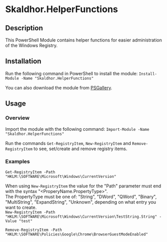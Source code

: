 # Skaldhor.HelperFunctions

## Description
This PowerShell Module contains helper functions for easier administration of the Windows Registry.

## Installation
Run the following command in PowerShell to install the module:
`Install-Module -Name "Skaldhor.HelperFunctions"`

You can also download the module from [PSGallery](https://www.powershellgallery.com/packages/Skaldhor.HelperFunctions).

## Usage
### Overview
Import the module with the following command:
`Import-Module -Name "Skaldhor.HelperFunctions"`

Run the commands `Get-RegistryItem`, `New-RegistryItem` and `Remove-RegistryItem` to see, set/create and remove registry items.

### Examples
`Get-RegistryItem -Path "HKLM:\SOFTWARE\Microsoft\Windows\CurrentVersion"`

When using `New-RegistryItem` the value for the "Path" parameter must end with the syntax "<ProperyName.PropertyType>".\
The PropertyType must be one of: "String", "DWord", "QWord", "Binary", "MultiString", "ExpandString", "Unknown", depending on what entry you want to create.\
`New-RegistryItem -Path "HKLM:\SOFTWARE\Microsoft\Windows\CurrentVersion\TestString.String" -Value "test"`

`Remove-RegistryItem -Path "HKLM:\SOFTWARE\Policies\Google\Chrome\BrowserGuestModeEnabled"`
